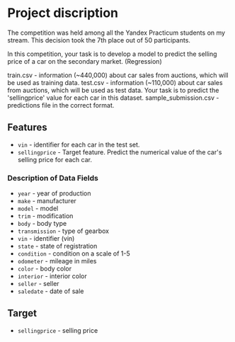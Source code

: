# Project discription 

The competition was held among all the Yandex Practicum students on my stream. This decision took the 7th place out of 50 participants.

In this competition, your task is to develop a model to predict the selling price of a car on the secondary market. (Regression)


train.csv - information (~440,000) about car sales from auctions, which will be used as training data.
test.csv - information (~110,000) about car sales from auctions, which will be used as test data. Your task is to predict the 'sellingprice' value for each car in this dataset.
sample_submission.csv - predictions file in the correct format.

## Features

- `vin` - identifier for each car in the test set.
- `sellingprice` - Target feature. Predict the numerical value of the car's selling price for each car.

### Description of Data Fields

- `year` - year of production
- `make` - manufacturer
- `model` - model
- `trim` - modification
- `body` - body type
- `transmission` - type of gearbox
- `vin` - identifier (vin)
- `state` - state of registration
- `condition` - condition on a scale of 1-5
- `odometer` - mileage in miles
- `color` - body color
- `interior` - interior color
- `seller` - seller
- `saledate` - date of sale

## Target

- `sellingprice` - selling price

